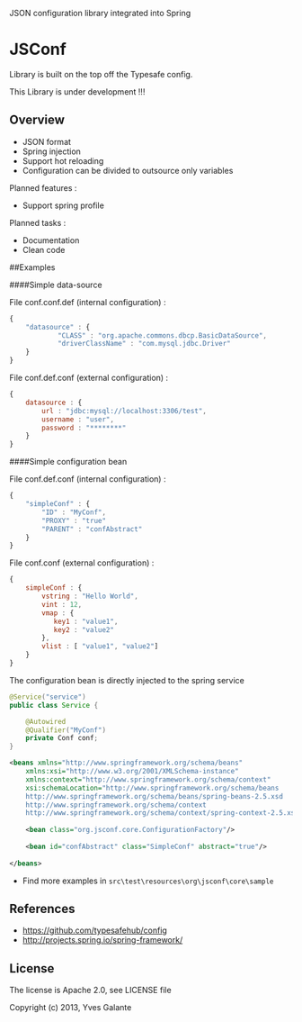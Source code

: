 JSON configuration library integrated into Spring

JSConf
======

Library is built on the top off the Typesafe config.

This Library is under development !!!

## Overview

- JSON format
- Spring injection 
- Support hot reloading
- Configuration can be divided to outsource only variables

Planned features :

- Support spring profile

Planned tasks :
- Documentation
- Clean code


##Examples

####Simple data-source 

File conf.conf.def (internal configuration) :

```javascript
{
	"datasource" : {
	        "CLASS" : "org.apache.commons.dbcp.BasicDataSource",
	        "driverClassName" : "com.mysql.jdbc.Driver"
	}
}
```

File conf.def.conf (external configuration) :

```javascript
{
	datasource : {
	    url : "jdbc:mysql://localhost:3306/test",
	    username : "user",
	    password : "********"
	}
}
```

####Simple configuration bean

File conf.def.conf (internal configuration) :

```javascript
{
	"simpleConf" : {
	    "ID" : "MyConf",
	    "PROXY" : "true"
        "PARENT" : "confAbstract"
    }
}
```

File conf.conf (external configuration) :

```javascript
{
	simpleConf : {
	    vstring : "Hello World",
	    vint : 12,
	    vmap : {
	       key1 : "value1",
	       key2 : "value2"
	    },
	    vlist : [ "value1", "value2"]
	}
}
```

The configuration bean is directly injected to the spring service

```java  
@Service("service")
public class Service {

	@Autowired
	@Qualifier("MyConf")
    private Conf conf;
}

```

```xml  
<beans xmlns="http://www.springframework.org/schema/beans"
	xmlns:xsi="http://www.w3.org/2001/XMLSchema-instance" 
	xmlns:context="http://www.springframework.org/schema/context"
	xsi:schemaLocation="http://www.springframework.org/schema/beans
	http://www.springframework.org/schema/beans/spring-beans-2.5.xsd
	http://www.springframework.org/schema/context
	http://www.springframework.org/schema/context/spring-context-2.5.xsd">
	
	<bean class="org.jsconf.core.ConfigurationFactory"/>
	
	<bean id="confAbstract" class="SimpleConf" abstract="true"/>
	
</beans>
```

- Find more examples in `src\test\resources\org\jsconf\core\sample`

## References

- https://github.com/typesafehub/config
- http://projects.spring.io/spring-framework/

## License

The license is Apache 2.0, see LICENSE file

Copyright (c) 2013, Yves Galante